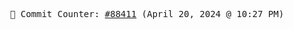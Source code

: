 <p align="center">
    <samp>
        📮 Commit Counter: <a href="https://github.com/Javascript-void0/Javascript-void0/commits/main">#88411</a> (April 20, 2024 @ 10:27 PM)
    </samp>
</p>